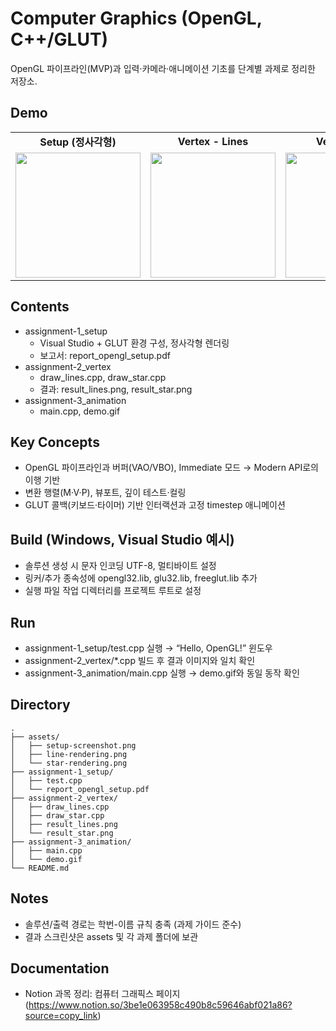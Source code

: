 # Computer Graphics (OpenGL, C++/GLUT)

OpenGL 파이프라인(MVP)과 입력·카메라·애니메이션 기초를 단계별 과제로 정리한 저장소.

## Demo
<table>
<tr>
<td align="center"><strong>Setup (정사각형)</strong></td>
<td align="center"><strong>Vertex - Lines</strong></td>
<td align="center"><strong>Vertex - Star</strong></td>
<td align="center"><strong>Animation (GIF)</strong></td>
</tr>
<tr>
<td><img src="assets/setup-screenshot.png" width="200"/></td>
<td><img src="assets/line-rendering.png" width="200"/></td>
<td><img src="assets/star-rendering.png" width="200"/></td>
<td><img src="assignment-3_animation/demo.gif" width="200"/></td>
</tr>
</table>

## Contents
- assignment-1_setup
  - Visual Studio + GLUT 환경 구성, 정사각형 렌더링
  - 보고서: report_opengl_setup.pdf
- assignment-2_vertex
  - draw_lines.cpp, draw_star.cpp
  - 결과: result_lines.png, result_star.png
- assignment-3_animation
  - main.cpp, demo.gif

## Key Concepts
- OpenGL 파이프라인과 버퍼(VAO/VBO), Immediate 모드 → Modern API로의 이행 기반
- 변환 행렬(M·V·P), 뷰포트, 깊이 테스트·컬링
- GLUT 콜백(키보드·타이머) 기반 인터랙션과 고정 timestep 애니메이션

## Build (Windows, Visual Studio 예시)
- 솔루션 생성 시 문자 인코딩 UTF-8, 멀티바이트 설정
- 링커/추가 종속성에 opengl32.lib, glu32.lib, freeglut.lib 추가
- 실행 파일 작업 디렉터리를 프로젝트 루트로 설정

## Run
- assignment-1_setup/test.cpp 실행 → “Hello, OpenGL!” 윈도우
- assignment-2_vertex/*.cpp 빌드 후 결과 이미지와 일치 확인
- assignment-3_animation/main.cpp 실행 → demo.gif와 동일 동작 확인

## Directory
```
.
├── assets/
│   ├── setup-screenshot.png
│   ├── line-rendering.png
│   └── star-rendering.png
├── assignment-1_setup/
│   ├── test.cpp
│   └── report_opengl_setup.pdf
├── assignment-2_vertex/
│   ├── draw_lines.cpp
│   ├── draw_star.cpp
│   ├── result_lines.png
│   └── result_star.png
├── assignment-3_animation/
│   ├── main.cpp
│   └── demo.gif
└── README.md
```

## Notes
- 솔루션/출력 경로는 학번-이름 규칙 충족 (과제 가이드 준수)
- 결과 스크린샷은 assets 및 각 과제 폴더에 보관

## Documentation
- Notion 과목 정리: 컴퓨터 그래픽스 페이지(https://www.notion.so/3be1e063958c490b8c59646abf021a86?source=copy_link)
